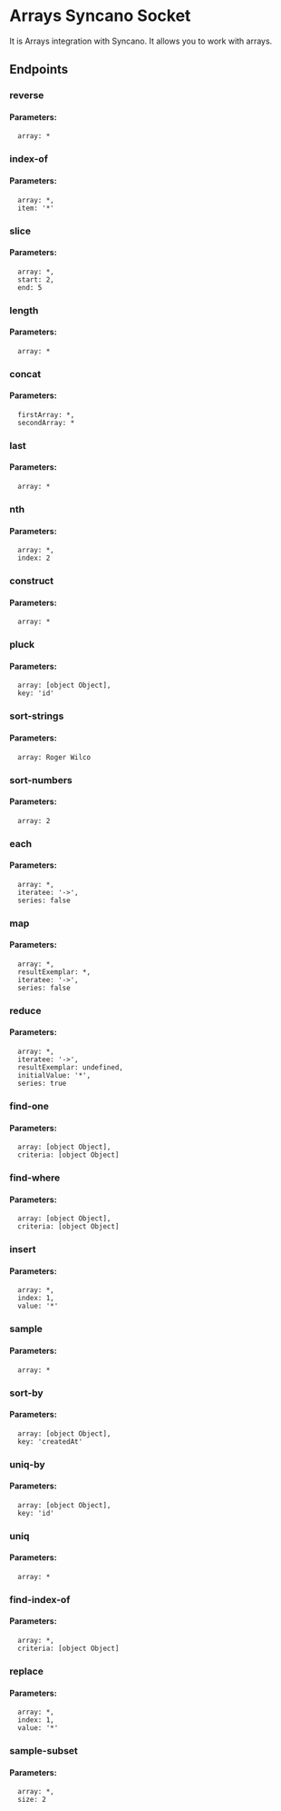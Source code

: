# Arrays Syncano Socket

It is Arrays integration with Syncano. It allows you to work with arrays.

## Endpoints

### reverse

#### Parameters:

      array: *


### index-of

#### Parameters:

      array: *,
      item: '*'


### slice

#### Parameters:

      array: *,
      start: 2,
      end: 5


### length

#### Parameters:

      array: *


### concat

#### Parameters:

      firstArray: *,
      secondArray: *


### last

#### Parameters:

      array: *


### nth

#### Parameters:

      array: *,
      index: 2


### construct

#### Parameters:

      array: *


### pluck

#### Parameters:

      array: [object Object],
      key: 'id'


### sort-strings

#### Parameters:

      array: Roger Wilco


### sort-numbers

#### Parameters:

      array: 2


### each

#### Parameters:

      array: *,
      iteratee: '->',
      series: false


### map

#### Parameters:

      array: *,
      resultExemplar: *,
      iteratee: '->',
      series: false


### reduce

#### Parameters:

      array: *,
      iteratee: '->',
      resultExemplar: undefined,
      initialValue: '*',
      series: true


### find-one

#### Parameters:

      array: [object Object],
      criteria: [object Object]


### find-where

#### Parameters:

      array: [object Object],
      criteria: [object Object]


### insert

#### Parameters:

      array: *,
      index: 1,
      value: '*'


### sample

#### Parameters:

      array: *


### sort-by

#### Parameters:

      array: [object Object],
      key: 'createdAt'


### uniq-by

#### Parameters:

      array: [object Object],
      key: 'id'


### uniq

#### Parameters:

      array: *


### find-index-of

#### Parameters:

      array: *,
      criteria: [object Object]


### replace

#### Parameters:

      array: *,
      index: 1,
      value: '*'


### sample-subset

#### Parameters:

      array: *,
      size: 2

